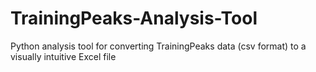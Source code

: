 # TrainingPeaks-Analysis-Tool
Python analysis tool for converting TrainingPeaks data (csv format) to a visually intuitive Excel file
